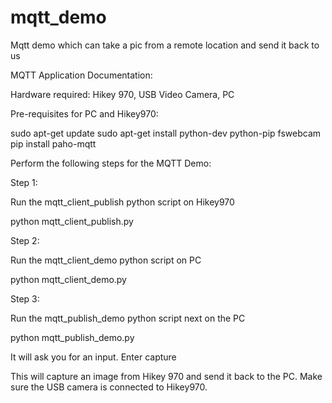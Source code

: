 # mqtt_demo
Mqtt demo which can take a pic from a remote location and send it back to us

MQTT Application Documentation:

Hardware required: Hikey 970, USB Video Camera, PC

Pre-requisites for PC and Hikey970:

sudo apt-get update
sudo apt-get install python-dev python-pip fswebcam 
pip install paho-mqtt

Perform the following steps for the MQTT Demo:

Step 1:

Run the mqtt_client_publish python script on Hikey970 

python mqtt_client_publish.py

Step 2:

Run the mqtt_client_demo python script on PC

python mqtt_client_demo.py

Step 3:

Run the mqtt_publish_demo python script next on the PC

python mqtt_publish_demo.py

It will ask you for an input. 
Enter capture 

This will capture an image from Hikey 970 and send it back to the PC. Make sure the USB camera is connected to Hikey970. 


